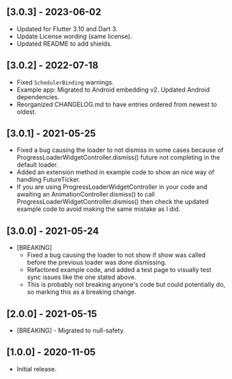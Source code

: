 ## [3.0.3] - 2023-06-02

- Updated for Flutter 3.10 and Dart 3.
- Update License wording (same license).
- Updated README to add shields.

## [3.0.2] - 2022-07-18

- Fixed `SchedulerBinding` warnings.
- Example app: Migrated to Android embedding v2. Updated Android dependencies.
- Reorganized CHANGELOG.md to have entries ordered from newest to oldest.

## [3.0.1] - 2021-05-25

- Fixed a bug causing the loader to not dismiss in some cases because of
  ProgressLoaderWidgetController.dismiss() future not completing in the default loader.
- Added an extension method in example code to show an nice way of handling FutureTicker.
- If you are using ProgressLoaderWidgetController in your code and awaiting an
  AnimationController.dismiss() to call ProgressLoaderWidgetController.dismiss() then check the
  updated example code to avoid making the same mistake as I did.

## [3.0.0] - 2021-05-24

* [BREAKING]
    - Fixed a bug causing the loader to not show if show was called before the previous loader was
      done dismissing.
    - Refactored example code, and added a test page to visually test sync issues like the one
      stated above.
    - This is probably not breaking anyone's code but could potentially do, so marking this as a
      breaking change.

## [2.0.0] - 2021-05-15

* [BREAKING] - Migrated to null-safety.

## [1.0.0] - 2020-11-05

* Initial release.

